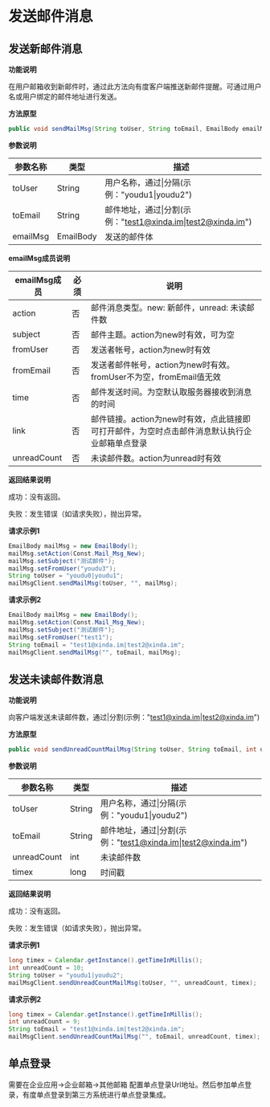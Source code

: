# 发送邮件消息

## 发送新邮件消息

**功能说明**

在用户邮箱收到新邮件时，通过此方法向有度客户端推送新邮件提醒。可通过用户名或用户绑定的邮件地址进行发送。

**方法原型**

```java
public void sendMailMsg(String toUser, String toEmail, EmailBody emailMsg) throws ParamParserException, HttpRequestException, AESCryptoException;
```

**参数说明**

| 参数名称 | 类型      | 描述                                                         |
| -------- | --------- | ------------------------------------------------------------ |
| toUser   | String    | 用户名称，通过\|分隔(示例："youdu1\|youdu2")                 |
| toEmail  | String    | 邮件地址，通过\|分割(示例："test1@xinda.im\|test2@xinda.im") |
| emailMsg | EmailBody | 发送的邮件体                                                 |

**emailMsg成员说明**

| emailMsg成员 | 必须 | 说明                                                         |
| ------------ | ---- | ------------------------------------------------------------ |
| action       | 否   | 邮件消息类型。new: 新邮件，unread: 未读邮件数                |
| subject      | 否   | 邮件主题。action为new时有效，可为空                          |
| fromUser     | 否   | 发送者帐号，action为new时有效                                |
| fromEmail    | 否   | 发送者邮件帐号，action为new时有效。fromUser不为空，fromEmail值无效 |
| time         | 否   | 邮件发送时间。为空默认取服务器接收到消息的时间               |
| link         | 否   | 邮件链接。action为new时有效，点此链接即可打开邮件，为空时点击邮件消息默认执行企业邮箱单点登录 |
| unreadCount  | 否   | 未读邮件数。action为unread时有效                             |

**返回结果说明**

成功：没有返回。

失败：发生错误（如请求失败），抛出异常。

**请求示例1**

```java
EmailBody mailMsg = new EmailBody();
mailMsg.setAction(Const.Mail_Msg_New);
mailMsg.setSubject("测试邮件");
mailMsg.setFromUser("youdu3");
String toUser = "youdu0|youdu1";
mailMsgClient.sendMailMsg(toUser, "", mailMsg);
```

**请求示例2**

```java
EmailBody mailMsg = new EmailBody();
mailMsg.setAction(Const.Mail_Msg_New);
mailMsg.setSubject("测试邮件");
mailMsg.setFromUser("test1");
String toEmail = "test1@xinda.im|test2@xinda.im";
mailMsgClient.sendMailMsg("", toEmail, mailMsg);
```

## 发送未读邮件数消息

**功能说明**

向客户端发送未读邮件数，通过|分割(示例："test1@xinda.im|test2@xinda.im")

**方法原型**

```java
public void sendUnreadCountMailMsg(String toUser, String toEmail, int unreadCount, long timex) throws ParamParserException, HttpRequestException, AESCryptoException;
```

**参数说明**

| 参数名称    | 类型   | 描述                                                         |
| ----------- | ------ | ------------------------------------------------------------ |
| toUser      | String | 用户名称，通过\|分隔(示例："youdu1\|youdu2")                 |
| toEmail     | String | 邮件地址，通过\|分割(示例："test1@xinda.im\|test2@xinda.im") |
| unreadCount | int    | 未读邮件数                                                   |
| timex       | long   | 时间戳                                                       |

**返回结果说明**

成功：没有返回。

失败：发生错误（如请求失败），抛出异常。

**请求示例1**

```java
long timex = Calendar.getInstance().getTimeInMillis();
int unreadCount = 10;
String toUser = "youdu1|youdu2";
mailMsgClient.sendUnreadCountMailMsg(toUser, "", unreadCount, timex);
```

**请求示例2**

```java
long timex = Calendar.getInstance().getTimeInMillis();
int unreadCount = 9;
String toEmail = "test1@xinda.im|test2@xinda.im";
mailMsgClient.sendUnreadCountMailMsg("", toEmail, unreadCount, timex);
```

## 单点登录

需要在企业应用->企业邮箱->其他邮箱 配置单点登录Url地址。然后参加单点登录，有度单点登录到第三方系统进行单点登录集成。